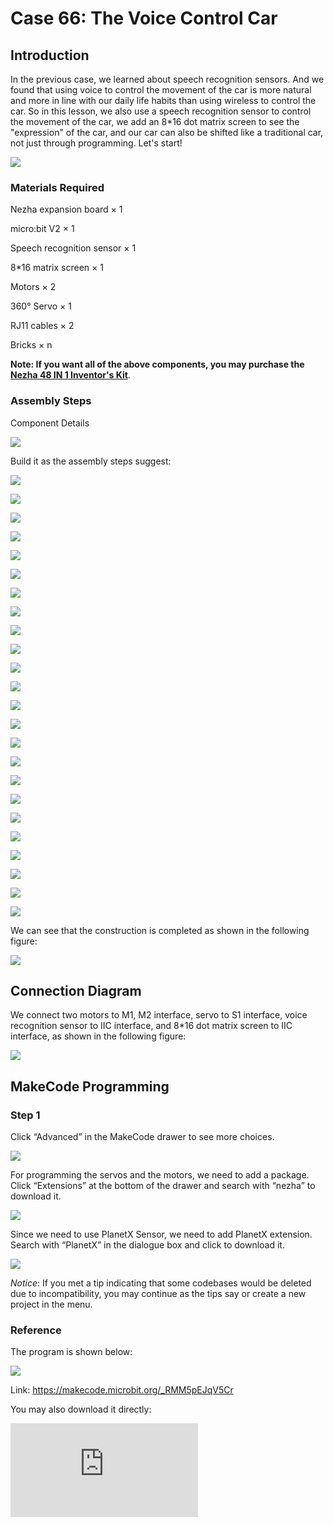 # Case 66: The Voice Control Car

## Introduction

In the previous case, we learned about speech recognition sensors. And we found that using voice to control the movement of the car is more natural and more in line with our daily life habits than using wireless to control the car. So in this lesson, we also use a speech recognition sensor to control the movement of the car, we add an 8*16 dot matrix screen to see the "expression" of the car, and our car can also be shifted like a traditional car, not just through programming. Let's start!

![](./images/66_1.png)

### Materials Required

Nezha expansion board × 1

micro:bit V2 × 1

Speech recognition sensor × 1

8*16 matrix screen  × 1

Motors × 2

360° Servo × 1

RJ11 cables × 2

Bricks × n

**Note: If you want all of the above components, you may purchase the [Nezha 48 IN 1 Inventor's Kit](https://www.elecfreaks.com/nezha-inventor-s-kit-for-micro-bit-without-micro-bit-board.html)**.



### Assembly Steps

Component Details

![](./images/66_2.png)

Build it as the assembly steps suggest:

![](./images/66_3.png)

![](./images/66_4.png)

![](./images/66_5.png)

![](./images/66_6.png)

![](./images/66_7.png)

![](./images/66_8.png)

![](./images/66_9.png)

![](./images/66_10.png)

![](./images/66_11.png)

![](./images/66_12.png)

![](./images/66_13.png)

![](./images/66_14.png)

![](./images/66_15.png)

![](./images/66_16.png)

![](./images/66_17.png)

![](./images/66_18.png)

![](./images/66_19.png)

![](./images/66_20.png)

![](./images/66_21.png)

![](./images/66_22.png)

![](./images/66_23.png)

![](./images/66_24.png)

![](./images/66_25.png)

![](./images/66_26.png)

We can see that the construction is completed as shown in the following figure:

![](./images/66_30.png)

## Connection Diagram

We connect two motors to M1, M2 interface, servo to S1 interface, voice recognition sensor to IIC interface, and 8*16 dot matrix screen to IIC interface, as shown in the following figure:

![](./images/66_27_1.png)


##  MakeCode Programming

### Step 1

Click “Advanced” in the MakeCode drawer to see more choices.



![](./images/49_10.png)



For programming the servos and the motors, we need to add a package.  Click “Extensions” at the bottom of the drawer and search with “nezha” to download it.



![](./images/49_11.png)



Since we need to use PlanetX Sensor, we need to add PlanetX extension. Search with “PlanetX” in the dialogue box and click to download it.

![](./images/49_12.png)



*Notice*: If you met a tip indicating that some codebases would be deleted due to incompatibility, you may continue as the tips say or create a new project in the menu.

### Reference

The program is shown below:

![](./images/66_28.png)

Link: https://makecode.microbit.org/_RMM5pEJqV5Cr

You may also download it directly:

<div
    style={{
        position: 'relative',
        paddingBottom: '60%',
        overflow: 'hidden',
    }}
>
    <iframe
        src="https://makecode.microbit.org/_RMM5pEJqV5Cr"
        frameborder="0"
        sandbox="allow-popups allow-forms allow-scripts allow-same-origin"
        style={{
            position: 'absolute',
            width: '100%',
            height: '100%',
        }}
    />
</div>

### Result

When we say "increase one gear", the car will speed up, when we say "decrease one gear", the car will slow down, and when we say "stop", the car will be in neutral and stop.

![](./images/66_29.gif)
